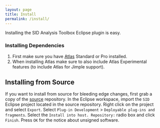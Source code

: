```yaml
---
layout: page
title: Install
permalink: /install/
---
```


Installing the SID Analysis Toolbox Eclipse plugin is easy. 
        
### Installing Dependencies
1. First make sure you have [Atlas](http://www.ensoftcorp.com/atlas/download/) Standard or Pro installed.
2. When installing Atlas make sure to also include Atlas Experimental features (to include Atlas for Jimple support).

## Installing from Source
If you want to install from source for bleeding edge changes, first grab a copy of the [source](https://github.com/EnSoftCorp/SID) repository. In the Eclipse workspace, import the `SID` Eclipse project located in the source repository.  Right click on the project and select `Export`.  Select `Plug-in Development` &gt; `Deployable plug-ins and fragments`.  Select the `Install into host. Repository:` radio box and click `Finish`.  Press `OK` for the notice about unsigned software.